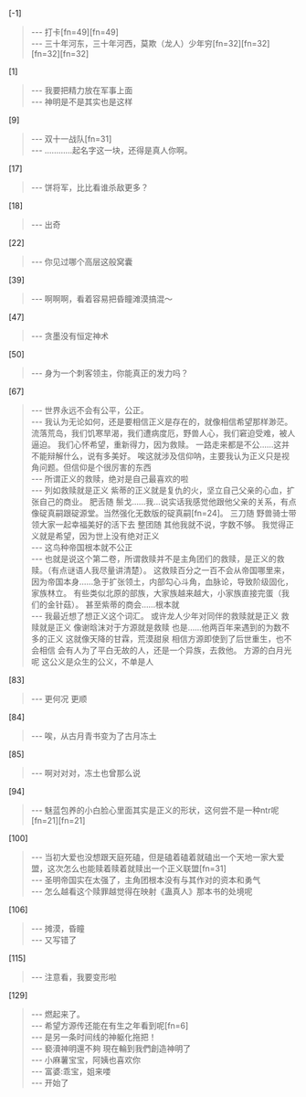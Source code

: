 
[-1] 
>--- 打卡[fn=49][fn=49]<br>
>--- 三十年河东，三十年河西，莫欺（龙人）少年穷[fn=32][fn=32][fn=32][fn=32]<br>

[1] 
>--- 我要把精力放在军事上面<br>
>--- 神明是不是其实也是这样<br>

[9] 
>--- 双十一战队[fn=31]<br>
>--- …………起名字这一块，还得是真人你啊。<br>

[17] 
>--- 饼将军，比比看谁杀敌更多？<br>

[18] 
>--- 出奇<br>

[22] 
>--- 你见过哪个高层这般窝囊<br>

[39] 
>--- 啊啊啊，看着容易把昏瞳滩漠搞混～<br>

[47] 
>--- 贪墨没有恒定神术<br>

[50] 
>--- 身为一个刺客领主，你能真正的发力吗？<br>

[67] 
>--- 世界永远不会有公平，公正。<br>
>--- 我认为无论如何，还是要相信正义是存在的，就像相信希望那样渺茫。
流落荒岛，我们饥寒旱渴，我们遭病度厄，野兽人心，我们窘迫受难，被人逼迫。
我们心怀希望，重新得力，因为救赎。
一路走来都是不公……这并不能辩解什么，说有多美好。
唉这就涉及信仰呐，主要我认为正义只是视角问题。但信仰是个很厉害的东西<br>
>--- 所谓正义的救赎，绝对是自己最喜欢的啦<br>
>--- 列如救赎就是正义
紫蒂的正义就是复仇的火，坚立自己父亲的心血，扩张自己的商业。
肥舌随
鬃戈……我…说实话我感觉他跟他父亲的关系，有点像碇真嗣跟碇源堂。当然强化无数版的碇真嗣[fn=24]。
三刀随
野兽骑士带领大家一起幸福美好的活下去
整团随
其他我就不说，字数不够。
我觉得正义就是希望，因为世上没有绝对正义<br>
>--- 这鸟种帝国根本就不公正<br>
>--- 也就是说这个第二卷，所谓救赎并不是主角团们的救赎，是正义的救赎。（有点谜语人我尽量讲清楚）。
这救赎百分之一百不会从帝国哪里来，因为帝国本身……急于扩张领土，内部勾心斗角，血脉论，导致阶级固化，家族林立。
有些类似北原的部族，大家族越来越大，小家族直接完蛋（我们的金针菇）。
甚至紫蒂的商会……根本就<br>
>--- 我最近想了想正义这个词汇。
或许龙人少年对同伴的救赎就是正义
救赎就是正义
像谢晗沫对于方源就是救赎
也是……他两百年来遇到的为数不多的正义
这就像天降的甘霖，荒漠甜泉
相信方源即使到了后世重生，也不会相信
会有人为了平白无故的人，还是一个异族，去救他。
方源的白月光呢
这公义是众生的公义，不单是人<br>

[83] 
>--- 更何况
更顺<br>

[84] 
>--- 唉，从古月青书变为了古月冻土<br>

[85] 
>--- 啊对对对，冻土也曾那么说<br>

[94] 
>--- 魅蓝包养的小白脸心里面其实是正义的形状，这何尝不是一种ntr呢[fn=21][fn=21]<br>

[100] 
>--- 当初大爱也没想跟天庭死磕，但是磕着磕着就磕出一个天地一家大爱盟，这次怎么也能赎着赎着就赎出一个正义联盟[fn=31]<br>
>--- 圣明帝国实在太强了，主角团根本没有与其作对的资本和勇气<br>
>--- 怎么越看这个赎罪越觉得在映射《蛊真人》那本书的处境呢<br>

[106] 
>--- 摊漠，昏瞳<br>
>--- 又写错了<br>

[115] 
>--- 注意看，我要变形啦<br>

[129] 
>--- 燃起来了。<br>
>--- 希望方源传还能在有生之年看到呢[fn=6]<br>
>--- 是另一条时间线的神躯化拖把！<br>
>--- 褻瀆神明還不夠 現在輪到我們創造神明了<br>
>--- 小麻薯宝宝，阿姨也喜欢你<br>
>--- 富婆:乖宝，姐来喽<br>
>--- 开始了<br>
